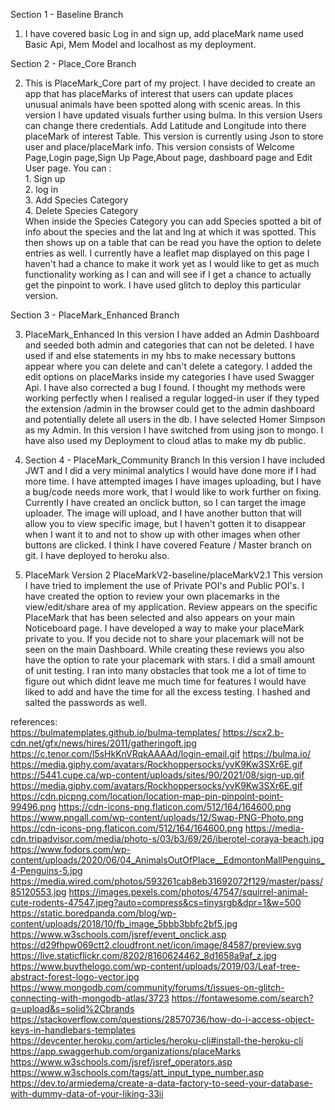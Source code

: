 Section 1 - Baseline Branch

1. I have covered basic Log in and sign up, add placeMark name
used Basic Api, Mem Model and localhost as my deployment.

Section 2 - Place_Core Branch

2. This is PlaceMark_Core part of my project.
I have decided to create an app that has placeMarks of 
interest that users can update places unusual 
animals have been spotted along with scenic areas.
In this version I have updated visuals further using bulma.
In this version Users can change there credentials. 
Add Latitude and Longitude into there placeMark of interest Table. 
This version is currently using Json to store user and place/placeMark info.
This version consists of Welcome Page,Login page,Sign Up Page,About page, dashboard page and Edit User page.
You can : <br>1. Sign up <br>2. log in <br>3. Add Species Category <br>4. Delete Species Category <br>
When inside the Species Category you can add Species spotted a bit of info about the species and the lat and lng at which it was spotted.
This then shows up on a table that can be read you have the option to delete entries as well.
I currently have a leaflet map displayed on this page I haven't had a chance to make it work yet as
I would like to get as much functionality working as I can and will see if I get a chance to actually get the pinpoint to work.
I have used glitch to deploy this particular version.

Section 3 - PlaceMark_Enhanced Branch

3. PlaceMark_Enhanced
In this version I have added an Admin Dashboard and seeded both admin and categories that can not be deleted.
I have used if and else statements in my hbs to make necessary buttons appear where you can 
delete and can't delete a category. I added the edit options on placeMarks inside my categories I have used Swagger Api.
I have also corrected a bug I found. I thought my methods were working perfectly 
when I realised a regular logged-in user if they typed the extension /admin in the browser could get to the admin
dashboard and potentially delete all users in the db. I have selected Homer Simpson as my Admin.
In this version I have switched from using json to mongo. I have also used my Deployment to cloud atlas to make my db public.

4. Section 4 - PlaceMark_Community Branch
In this version I have included JWT and I did a very minimal analytics I would have done more if I had more time.
I have attempted images I have images uploading, but I have a bug/code needs more work, that I would like to work further on fixing. 
Currently I have created an onclick button, so I can target the image uploader. The image will upload, and I have another button that 
will allow you to view specific image, but I haven't gotten it to disappear when I want it to and not to show up with other images when other buttons are clicked.
I think I have covered Feature / Master branch on git. I have deployed to heroku also.

5. PlaceMark Version 2 PlaceMarkV2-baseline/placeMarkV2.1
This version I have tried to implement the use of Private POI's and Public POI's. 
I have created the option to review your own placemarks in the view/edit/share area of my application.
Review appears on the specific PlaceMark that has been selected and also appears on your main Noticeboard page.
I have developed a way to make your placeMark private to you. If you decide not to share your placemark will not be seen on the main Dashboard.
While creating these reviews you also have the option to rate your placemark with stars. I did a small amount of unit testing.
I ran into many obstacles that took me a lot of time to figure out which didnt leave me much time for features I would have liked to add and have the time for
all the excess testing. I hashed and salted the passwords as well. 

references:<br>
https://bulmatemplates.github.io/bulma-templates/
https://scx2.b-cdn.net/gfx/news/hires/2011/gatheringoft.jpg
https://c.tenor.com/l5sHkKnVRqkAAAAd/login-email.gif
https://bulma.io/
https://media.giphy.com/avatars/Rockhoppersocks/yvK9Kw3SXr6E.gif
https://5441.cupe.ca/wp-content/uploads/sites/90/2021/08/sign-up.gif
https://media.giphy.com/avatars/Rockhoppersocks/yvK9Kw3SXr6E.gif
https://cdn.picpng.com/location/location-map-pin-pinpoint-point-99496.png
https://cdn-icons-png.flaticon.com/512/164/164600.png
https://www.pngall.com/wp-content/uploads/12/Swap-PNG-Photo.png
https://cdn-icons-png.flaticon.com/512/164/164600.png
https://media-cdn.tripadvisor.com/media/photo-s/03/b3/69/26/iberotel-coraya-beach.jpg
https://www.fodors.com/wp-content/uploads/2020/06/04_AnimalsOutOfPlace__EdmontonMallPenguins_4-Penguins-5.jpg
https://media.wired.com/photos/593261cab8eb31692072f129/master/pass/85120553.jpg
https://images.pexels.com/photos/47547/squirrel-animal-cute-rodents-47547.jpeg?auto=compress&cs=tinysrgb&dpr=1&w=500
https://static.boredpanda.com/blog/wp-content/uploads/2018/10/fb_image_5bbb3bbfc2bf5.jpg
https://www.w3schools.com/jsref/event_onclick.asp
https://d29fhpw069ctt2.cloudfront.net/icon/image/84587/preview.svg
https://live.staticflickr.com/8202/8160624462_8d1658a9af_z.jpg
https://www.buythelogo.com/wp-content/uploads/2019/03/Leaf-tree-abstract-forest-logo-vector.jpg
https://www.mongodb.com/community/forums/t/issues-on-glitch-connecting-with-mongodb-atlas/3723
https://fontawesome.com/search?q=upload&s=solid%2Cbrands
https://stackoverflow.com/questions/28570736/how-do-i-access-object-keys-in-handlebars-templates
https://devcenter.heroku.com/articles/heroku-cli#install-the-heroku-cli
https://app.swaggerhub.com/organizations/placeMarks
https://www.w3schools.com/jsref/jsref_operators.asp
https://www.w3schools.com/tags/att_input_type_number.asp
https://dev.to/armiedema/create-a-data-factory-to-seed-your-database-with-dummy-data-of-your-liking-33ii